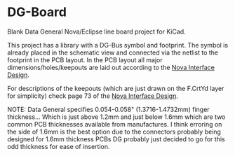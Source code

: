 # DG-Board
Blank Data General Nova/Eclipse line board project for KiCad.

This project has a library with a DG-Bus symbol and footprint.
The symbol is already placed in the schematic view and connected via the netlist to the footprint in the PCB layout.
In the PCB layout all major dimensions/holes/keepouts are laid out according to the [Nova Interface Design](http://bitsavers.trailing-edge.com/pdf/dg/015-000031-05_Nova_InterfaceDesign_May78.pdf).

For descriptions of the keepouts (which are just drawn on the F.CrtYd layer for simplicity) check page 73 of the [Nova Interface Design](http://bitsavers.trailing-edge.com/pdf/dg/015-000031-05_Nova_InterfaceDesign_May78.pdf).

NOTE: Data General specifies 0.054-0.058" (1.3716-1.4732mm) finger thickness... Which is just above 1.2mm and just below 1.6mm which are two common PCB thicknesses available from manufactures.
I think erroring on the side of 1.6mm is the best option due to the connectors probably being designed for 1.6mm thickness PCBs DG probably just decided to go for this odd thickness for ease of insertion.

